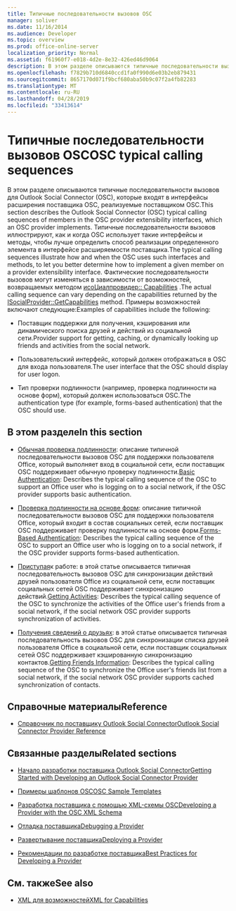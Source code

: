 ```yaml
---
title: Типичные последовательности вызовов OSC
manager: soliver
ms.date: 11/16/2014
ms.audience: Developer
ms.topic: overview
ms.prod: office-online-server
localization_priority: Normal
ms.assetid: f61960f7-e018-4d2e-8e32-426ed46d9064
description: В этом разделе описываются типичные последовательности вызовов для Outlook Social Connector (OSC), которые входят в интерфейсы расширения поставщика OSC, реализуемые поставщиком OSC.
ms.openlocfilehash: f7829b710d6840ccd1fa0f990d6e03b2eb879431
ms.sourcegitcommit: 8657170d071f9bcf680aba50b9c07f2a4fb82283
ms.translationtype: MT
ms.contentlocale: ru-RU
ms.lasthandoff: 04/28/2019
ms.locfileid: "33413614"
---
```

# <a name="osc-typical-calling-sequences"></a><span data-ttu-id="ebc72-103">Типичные последовательности вызовов OSC</span><span class="sxs-lookup"><span data-stu-id="ebc72-103">OSC typical calling sequences</span></span>

<span data-ttu-id="ebc72-104">В этом разделе описываются типичные последовательности вызовов для Outlook Social Connector (OSC), которые входят в интерфейсы расширения поставщика OSC, реализуемые поставщиком OSC.</span><span class="sxs-lookup"><span data-stu-id="ebc72-104">This section describes the Outlook Social Connector (OSC) typical calling sequences of members in the OSC provider extensibility interfaces, which an OSC provider implements.</span></span> <span data-ttu-id="ebc72-105">Типичные последовательности вызовов иллюстрируют, как и когда OSC использует такие интерфейсы и методы, чтобы лучше определить способ реализации определенного элемента в интерфейсе расширяемости поставщика.</span><span class="sxs-lookup"><span data-stu-id="ebc72-105">The typical calling sequences illustrate how and when the OSC uses such interfaces and methods, to let you better determine how to implement a given member on a provider extensibility interface.</span></span> <span data-ttu-id="ebc72-106">Фактические последовательности вызовов могут изменяться в зависимости от возможностей, возвращаемых методом [исоЦиалпровидер:: Capabilities](isocialprovider-getcapabilities.md) .</span><span class="sxs-lookup"><span data-stu-id="ebc72-106">The actual calling sequence can vary depending on the capabilities returned by the [ISocialProvider::GetCapabilities](isocialprovider-getcapabilities.md) method.</span></span> <span data-ttu-id="ebc72-107">Примеры возможностей включают следующие:</span><span class="sxs-lookup"><span data-stu-id="ebc72-107">Examples of capabilities include the following:</span></span> 
  
- <span data-ttu-id="ebc72-108">Поставщик поддержки для получения, кэширования или динамического поиска друзей и действий из социальной сети.</span><span class="sxs-lookup"><span data-stu-id="ebc72-108">Provider support for getting, caching, or dynamically looking up friends and activities from the social network.</span></span>
    
- <span data-ttu-id="ebc72-109">Пользовательский интерфейс, который должен отображаться в OSC для входа пользователя.</span><span class="sxs-lookup"><span data-stu-id="ebc72-109">The user interface that the OSC should display for user logon.</span></span>
    
- <span data-ttu-id="ebc72-110">Тип проверки подлинности (например, проверка подлинности на основе форм), который должен использоваться OSC.</span><span class="sxs-lookup"><span data-stu-id="ebc72-110">The authentication type (for example, forms-based authentication) that the OSC should use.</span></span>
    
## <a name="in-this-section"></a><span data-ttu-id="ebc72-111">В этом разделе</span><span class="sxs-lookup"><span data-stu-id="ebc72-111">In this section</span></span>

- <span data-ttu-id="ebc72-112">[Обычная проверка подлинности](basic-authentication.md): описание типичной последовательности вызовов OSC для поддержки пользователя Office, который выполняет вход в социальной сети, если поставщик OSC поддерживает обычную проверку подлинности.</span><span class="sxs-lookup"><span data-stu-id="ebc72-112">[Basic Authentication](basic-authentication.md): Describes the typical calling sequence of the OSC to support an Office user who is logging on to a social network, if the OSC provider supports basic authentication.</span></span>
    
- <span data-ttu-id="ebc72-113">[Проверка подлинности на основе форм](forms-based-authentication.md): описание типичной последовательности вызовов OSC для поддержки пользователя Office, который входит в состав социальных сетей, если поставщик OSC поддерживает проверку подлинности на основе форм.</span><span class="sxs-lookup"><span data-stu-id="ebc72-113">[Forms-Based Authentication](forms-based-authentication.md): Describes the typical calling sequence of the OSC to support an Office user who is logging on to a social network, if the OSC provider supports forms-based authentication.</span></span>
    
- <span data-ttu-id="ebc72-114">[Приступая](getting-activities.md)к работе: в этой статье описывается типичная последовательность вызовов OSC для синхронизации действий друзей пользователя Office из социальной сети, если поставщик социальных сетей OSC поддерживает синхронизацию действий.</span><span class="sxs-lookup"><span data-stu-id="ebc72-114">[Getting Activities](getting-activities.md): Describes the typical calling sequence of the OSC to synchronize the activities of the Office user's friends from a social network, if the social network OSC provider supports synchronization of activities.</span></span>
    
- <span data-ttu-id="ebc72-115">[Получения сведений о друзьях](getting-friends-information.md): в этой статье описывается типичная последовательность вызовов OSC для синхронизации списка друзей пользователя Office в социальной сети, если поставщик социальных сетей OSC поддерживает кэшированную синхронизацию контактов.</span><span class="sxs-lookup"><span data-stu-id="ebc72-115">[Getting Friends Information](getting-friends-information.md): Describes the typical calling sequence of the OSC to synchronize the Office user's friends list from a social network, if the social network OSC provider supports cached synchronization of contacts.</span></span>
    
## <a name="reference"></a><span data-ttu-id="ebc72-116">Справочные материалы</span><span class="sxs-lookup"><span data-stu-id="ebc72-116">Reference</span></span>

- [<span data-ttu-id="ebc72-117">Справочник по поставщику Outlook Social Connector</span><span class="sxs-lookup"><span data-stu-id="ebc72-117">Outlook Social Connector Provider Reference</span></span>](outlook-social-connector-provider-reference-0.md)
  
## <a name="related-sections"></a><span data-ttu-id="ebc72-118">Связанные разделы</span><span class="sxs-lookup"><span data-stu-id="ebc72-118">Related sections</span></span>

- [<span data-ttu-id="ebc72-119">Начало разработки поставщика Outlook Social Connector</span><span class="sxs-lookup"><span data-stu-id="ebc72-119">Getting Started with Developing an Outlook Social Connector Provider</span></span>](getting-started-with-developing-an-outlook-social-connector-provider.md)
  
- [<span data-ttu-id="ebc72-120">Примеры шаблонов OSC</span><span class="sxs-lookup"><span data-stu-id="ebc72-120">OSC Sample Templates</span></span>](osc-sample-templates.md)
  
- [<span data-ttu-id="ebc72-121">Разработка поставщика с помощью XML-схемы OSC</span><span class="sxs-lookup"><span data-stu-id="ebc72-121">Developing a Provider with the OSC XML Schema</span></span>](developing-a-provider-with-the-osc-xml-schema.md)
  
- [<span data-ttu-id="ebc72-122">Отладка поставщика</span><span class="sxs-lookup"><span data-stu-id="ebc72-122">Debugging a Provider</span></span>](debugging-a-provider.md)
  
- [<span data-ttu-id="ebc72-123">Развертывание поставщика</span><span class="sxs-lookup"><span data-stu-id="ebc72-123">Deploying a Provider</span></span>](deploying-a-provider.md)
  
- [<span data-ttu-id="ebc72-124">Рекомендации по разработке поставщика</span><span class="sxs-lookup"><span data-stu-id="ebc72-124">Best Practices for Developing a Provider</span></span>](best-practices-for-developing-a-provider.md)
  
## <a name="see-also"></a><span data-ttu-id="ebc72-125">См. также</span><span class="sxs-lookup"><span data-stu-id="ebc72-125">See also</span></span>

- [<span data-ttu-id="ebc72-126">XML для возможностей</span><span class="sxs-lookup"><span data-stu-id="ebc72-126">XML for Capabilities</span></span>](xml-for-capabilities.md)

